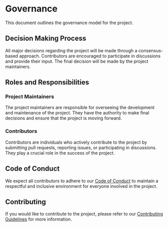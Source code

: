 # Governance

This document outlines the governance model for the project.

## Decision Making Process

All major decisions regarding the project will be made through a consensus-based approach. Contributors are encouraged to participate in discussions and provide their input. The final decision will be made by the project maintainers.

## Roles and Responsibilities

### Project Maintainers

The project maintainers are responsible for overseeing the development and maintenance of the project. They have the authority to make final decisions and ensure that the project is moving forward.

### Contributors

Contributors are individuals who actively contribute to the project by submitting pull requests, reporting issues, or participating in discussions. They play a crucial role in the success of the project.

## Code of Conduct

We expect all contributors to adhere to our [Code of Conduct](./CODE_OF_CONDUCT.md) to maintain a respectful and inclusive environment for everyone involved in the project.

## Contributing

If you would like to contribute to the project, please refer to our [Contributing Guidelines](./CONTRIBUTING.md) for more information.
